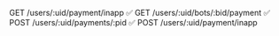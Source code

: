 GET /users/:uid/payment/inapp ✅
GET /users/:uid/bots/:bid/payment ✅
POST /users/:uid/payments/:pid ✅ 
POST /users/:uid/payment/inapp      
